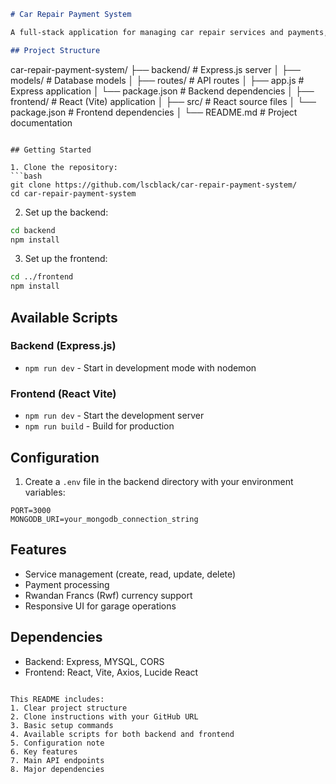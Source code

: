 
```markdown
# Car Repair Payment System

A full-stack application for managing car repair services and payments, with Express.js backend and React (Vite) frontend.

## Project Structure

```
car-repair-payment-system/
├── backend/          # Express.js server
│   ├── models/      # Database models
│   ├── routes/      # API routes
│   ├── app.js       # Express application
│   └── package.json # Backend dependencies
│
├── frontend/        # React (Vite) application
│   ├── src/         # React source files
│   └── package.json # Frontend dependencies
│
└── README.md        # Project documentation
```

## Getting Started

1. Clone the repository:
```bash
git clone https://github.com/lscblack/car-repair-payment-system/
cd car-repair-payment-system
```

2. Set up the backend:
```bash
cd backend
npm install
```

3. Set up the frontend:
```bash
cd ../frontend
npm install
```

## Available Scripts

### Backend (Express.js)
- `npm run dev` - Start in development mode with nodemon

### Frontend (React Vite)
- `npm run dev` - Start the development server
- `npm run build` - Build for production

## Configuration

1. Create a `.env` file in the backend directory with your environment variables:
```env
PORT=3000
MONGODB_URI=your_mongodb_connection_string
```

## Features

- Service management (create, read, update, delete)
- Payment processing
- Rwandan Francs (Rwf) currency support
- Responsive UI for garage operations

## Dependencies

- Backend: Express, MYSQL, CORS
- Frontend: React, Vite, Axios, Lucide React
```

This README includes:
1. Clear project structure
2. Clone instructions with your GitHub URL
3. Basic setup commands
4. Available scripts for both backend and frontend
5. Configuration note
6. Key features
7. Main API endpoints
8. Major dependencies
